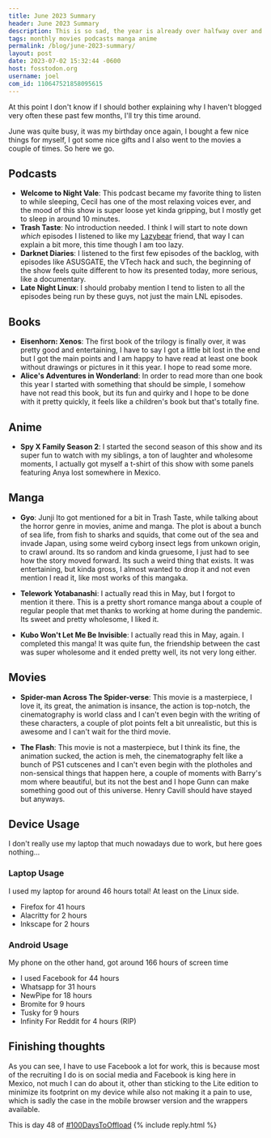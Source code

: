 ```yaml
---
title: June 2023 Summary
header: June 2023 Summary
description: This is so sad, the year is already over halfway over and I still haven't posted as often as I would like, anyways, here's what I did this month
tags: monthly movies podcasts manga anime
permalink: /blog/june-2023-summary/
layout: post
date: 2023-07-02 15:32:44 -0600
host: fosstodon.org
username: joel
com_id: 110647521858095615
---
```


At this point I don't know if I should bother explaining why I haven't blogged very often these past few months, I'll try this time around.

June was quite busy, it was my birthday once again, I bought a few nice things for myself, I got some nice gifts and I also went to the movies a couple of times. So here we go.

## Podcasts

- **Welcome to Night Vale**: This podcast became my favorite thing to listen to while sleeping, Cecil has one of the most relaxing voices ever, and the mood of this show is super loose yet kinda gripping, but I mostly get to sleep in around 10 minutes.
- **Trash Taste**: No introduction needed. I think I will start to note down *which* episodes I listened to like my [Lazybear](https://lazybear.io/posts/june-2023/) friend, that way I can explain a bit more, this time though I am too lazy.
- **Darknet Diaries**: I listened to the first few episodes of the backlog, with episodes like ASUSGATE, the VTech hack and such, the beginning of the show feels quite different to how its presented today, more serious, like a documentary.
- **Late Night Linux**: I should probaby mention I tend to listen to all the episodes being run by these guys, not just the main LNL episodes.

## Books

- **Eisenhorn: Xenos**: The first book of the trilogy is finally over, it was pretty good and entertaining, I have to say I got a little bit lost in the end but I got the main points and I am happy to have read at least one book without drawings or pictures in it this year. I hope to read some more.
- **Alice's Adventures in Wonderland**: In order to read more than one book this year I started with something that should be simple, I somehow have not read this book, but its fun and quirky and I hope to be done with it pretty quickly, it feels like a children's book but that's totally fine.

## Anime

- **Spy X Family Season 2**: I started the second season of this show and its super fun to watch with my siblings, a ton of laughter and wholesome moments, I actually got myself a t-shirt of this show with some panels featuring Anya lost somewhere in Mexico.

## Manga

- **Gyo**: Junji Ito got mentioned for a bit in Trash Taste, while talking about the horror genre in movies, anime and manga. The plot is about a bunch of sea life, from fish to sharks and squids, that come out of the sea and invade Japan, using some weird cyborg insect legs from unkown origin, to crawl around. Its so random and kinda gruesome, I just had to see how the story moved forward. Its such a weird thing that exists. It was entertaining, but kinda gross, I almost wanted to drop it and not even mention I read it, like most works of this mangaka.

- **Telework Yotabanashi**: I actually read this in May, but I forgot to mention it there. This is a pretty short romance manga about a couple of regular people that met thanks to working at home during the pandemic. Its sweet and pretty wholesome, I liked it.

- **Kubo Won't Let Me Be Invisible**: I actually read this in May, again. I completed this manga! It was quite fun, the friendship between the cast was super wholesome and it ended pretty well, its not very long either.

## Movies

- **Spider-man Across The Spider-verse**: This movie is a masterpiece, I love it, its great, the animation is insance, the action is top-notch, the cinematography is world class and I can't even begin with the writing of these characters, a couple of plot points felt a bit unrealistic, but this is awesome and I can't wait for the third movie.

- **The Flash**: This movie is not a masterpiece, but I think its fine, the animation sucked, the action is meh, the cinematography felt like a bunch of PS1 cutscenes and I can't even begin with the plotholes and non-sensical things that happen here, a couple of moments with Barry's mom where beautiful, but its not the best and I hope Gunn can make something good out of this universe. Henry Cavill should have stayed but anyways.

## Device Usage

I don't really use my laptop that much nowadays due to work, but here goes nothing...

### Laptop Usage

I used my laptop for around 46 hours total! At least on the Linux side.

- Firefox for 41 hours
- Alacritty for 2 hours
- Inkscape for 2 hours

### Android Usage

My phone on the other hand, got around 166 hours of screen time

- I used Facebook for 44 hours
- Whatsapp for 31 hours
- NewPipe for 18 hours
- Bromite for 9 hours
- Tusky for 9 hours
- Infinity For Reddit for 4 hours (RIP)

## Finishing thoughts

As you can see, I have to use Facebook a lot for work, this is because most of the recruiting I do is on social media and Facebook is king here in Mexico, not much I can do about it, other than sticking to the Lite edition to minimize its footprint on my device while also not making it a pain to use, which is sadly the case in the mobile browser version and the wrappers available.

This is day 48 of [#100DaysToOffload](https://100daystooffload.com)
{% include reply.html %}
